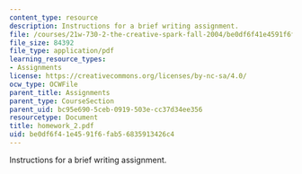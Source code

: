 ```yaml
---
content_type: resource
description: Instructions for a brief writing assignment.
file: /courses/21w-730-2-the-creative-spark-fall-2004/be0df6f41e4591f6fab56835913426c4_homework_2.pdf
file_size: 84392
file_type: application/pdf
learning_resource_types:
- Assignments
license: https://creativecommons.org/licenses/by-nc-sa/4.0/
ocw_type: OCWFile
parent_title: Assignments
parent_type: CourseSection
parent_uid: bc95e690-5ceb-0919-503e-cc37d34ee356
resourcetype: Document
title: homework_2.pdf
uid: be0df6f4-1e45-91f6-fab5-6835913426c4
---
```

Instructions for a brief writing assignment.